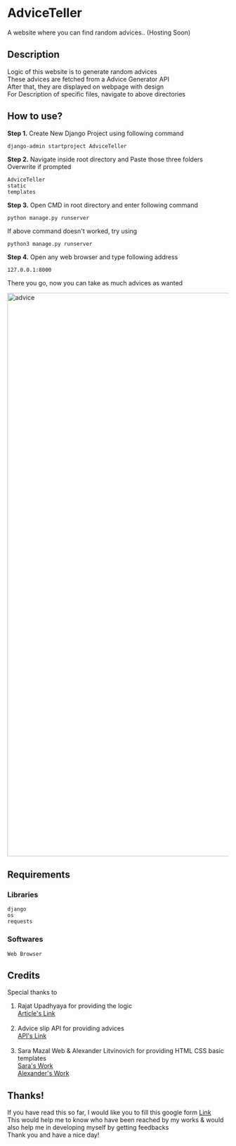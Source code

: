 # AdviceTeller
A website where you can find random advices.. (Hosting Soon)


## Description
Logic of this website is to generate random advices <br>
These advices are fetched from a Advice Generator API <br>
After that, they are displayed on webpage with design <br>
For Description of specific files, navigate to above directories


## How to use?
<b>Step 1.</b> Create New Django Project using following command <br>
```
django-admin startproject AdviceTeller
```
<b>Step 2.</b> Navigate inside root directory and Paste those three folders<br>Overwrite if prompted <br>
```
AdviceTeller
static
templates
```
<b>Step 3.</b> Open CMD in root directory and enter following command <br>
```
python manage.py runserver
```
If above command doesn't worked, try using
```
python3 manage.py runserver
```
<b>Step 4.</b> Open any web browser and type following address
```
127.0.0.1:8000
```
There you go, now you can take as much advices as wanted

<img width="1280" alt="advice" src="https://user-images.githubusercontent.com/111577600/213755710-a6d5f88b-0e3f-4a4a-be90-a6a9be1b0ede.png">

## Requirements
### Libraries
```
django
os
requests
```
### Softwares
```
Web Browser
```


## Credits
Special thanks to
1. Rajat Upadhyaya
for providing the logic<br>
[Article's Link](https://python.plainenglish.io/make-your-advice-generator-using-python-46a811e9d44d)<br><br>
2. Advice slip API
for providing advices<br>
[API's Link](https://api.adviceslip.com/advice)<br><br>
3. Sara Mazal Web & Alexander Litvinovich
for providing HTML CSS basic templates<br>
[Sara's Work](https://codepen.io/Saramazal/pen/LYyywNb)<br>
[Alexander's Work](https://codepen.io/ale_litvinovich/pen/YzzXQGP)


## Thanks!
If you have read this so far, I would like you to fill this google form [Link](https://forms.gle/6C6JFL56VazfwErm6)<br>
This would help me to know who have been reached by my works & would also help me in developing myself by getting feedbacks<br>
Thank you and have a nice day!
